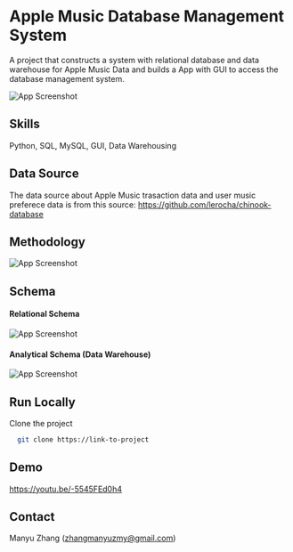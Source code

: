 
# Apple Music Database Management System

A project that constructs a system with relational database and data warehouse for Apple Music Data and builds a App with GUI to access the database management system.


![App Screenshot](https://via.placeholder.com/468x300?text=App+Screenshot+Here)


## Skills
Python, SQL, MySQL, GUI, Data Warehousing


## Data Source
The data source about Apple Music trasaction data and user music preferece data is from this source:
https://github.com/lerocha/chinook-database
## Methodology
![App Screenshot](https://via.placeholder.com/468x300?text=App+Screenshot+Here)


## Schema

#### Relational Schema
![App Screenshot](https://via.placeholder.com/468x300?text=App+Screenshot+Here)
#### Analytical Schema (Data Warehouse)
![App Screenshot](https://via.placeholder.com/468x300?text=App+Screenshot+Here)
## Run Locally

Clone the project

```bash
  git clone https://link-to-project
```

## Demo

https://youtu.be/-5545FEd0h4


## Contact
Manyu Zhang (zhangmanyuzmy@gmail.com)